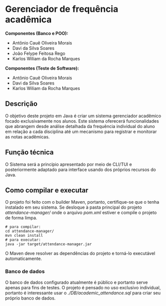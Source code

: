 # Gerenciador de frequência acadêmica
**Componentes (Banco e POO):**
* Antônio Cauê Oliveira Morais
* Davi da Silva Soares
* João Felype Feitosa Rego
* Karlos Wiliam da Rocha Marques

**Componentes (Teste de Software):**
* Antônio Cauê Oliveira Morais
* Davi da Silva Soares
* Karlos Wiliam da Rocha Marques

## Descrição

O objetivo deste projeto em Java é criar um sistema gerenciador acadêmico focado exclusivamente nos alunos. Este sistema oferecerá funcionalidades que abrangem desde análise detalhada da frequência individual do aluno em relação a cada disciplina até um mecanismo para registrar e monitorar as notas acadêmicas.

## Função técnica
O Sistema será a princípio apresentado por meio de CLI/TUI e posteriormente adaptado para interface usando dos próprios recursos do Java.

## Como compilar e executar
O projeto foi feito com o builder Maven, portanto, certifique-se que o tenha instalado em seu sistema. Se desloque à pasta principal do projeto _attendance-manager/_ onde o arquivo *pom.xml* estiver e compile o projeto de forma limpa.

```shell
# para compilar:
cd attendance-manager/
mvn clean install
# para executar:
java -jar target/attendance-manager.jar
```

O Maven deve resolver as dependências do projeto e torná-lo executável automaticamente.

### Banco de dados

O banco de dados configurado atualmente é público e portanto serve apenas para fins de testes. O projeto é pensado no uso exclusivo individual, portanto é interessante usar o _./DB/academic_attendance.sql_ para criar seu próprio banco de dados. 